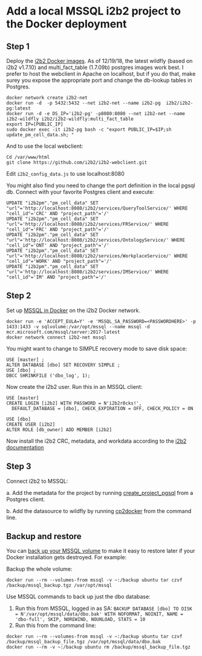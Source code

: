 # Add a local MSSQL i2b2 project to the Docker deployment

## Step 1
Deploy the [i2b2 Docker images](https://github.com/waghsk/i2b2-quickstart/wiki/Docker). As of 12/19/18, the latest wildfly (based on i2b2 v1.7.10) and multi_fact_table (1.7.09b) postgres images work best. I prefer to host the webclient in Apache on localhost, but if you do that, make surey you expose the appropriate port and change the db-lookup tables in Postgres.

```
docker network create i2b2-net
docker run -d  -p 5432:5432 --net i2b2-net --name i2b2-pg  i2b2/i2b2-pg:latest
docker run -d -e DS_IP='i2b2-pg' -p8080:8080 --net i2b2-net --name i2b2-wildfly i2b2/i2b2-wildfly:multi_fact_table
export IP=[PUBLIC_IP]
sudo docker exec -it i2b2-pg bash -c "export PUBLIC_IP=$IP;sh update_pm_cell_data.sh; "
```

And to use the local webclient:

```
Cd /var/www/html
git clone https://github.com/i2b2/i2b2-webclient.git
```

Edit ``i2b2_config_data.js`` to use localhost:8080

You might also find you need to change the port definition in the local pgsql db. Connect with your favorite Postgres client and execute:

```
UPDATE "i2b2pm"."pm_cell_data" SET "url"='http://localhost:8080/i2b2/services/QueryToolService/' WHERE "cell_id"='CRC' AND "project_path"='/'
UPDATE "i2b2pm"."pm_cell_data" SET "url"='http://localhost:8080/i2b2/services/FRService/' WHERE "cell_id"='FRC' AND "project_path"='/'
UPDATE "i2b2pm"."pm_cell_data" SET "url"='http://localhost:8080/i2b2/services/OntologyService/' WHERE "cell_id"='ONT' AND "project_path"='/' 
UPDATE "i2b2pm"."pm_cell_data" SET "url"='http://localhost:8080/i2b2/services/WorkplaceService/' WHERE "cell_id"='WORK' AND "project_path"='/'
UPDATE "i2b2pm"."pm_cell_data" SET "url"='http://localhost:8080/i2b2/services/IMService/' WHERE "cell_id"='IM' AND "project_path"='/'
```

## Step 2
Set up [MSSQL in Docker](https://docs.microsoft.com/en-us/sql/linux/sql-server-linux-configure-docker?view=sql-server-2017) on the i2b2 Docker network.

``` 
docker run -e 'ACCEPT_EULA=Y' -e 'MSSQL_SA_PASSWORD=<PASSWORDHERE>' -p 1433:1433 -v sqlvolume:/var/opt/mssql --name mssql -d mcr.microsoft.com/mssql/server:2017-latest 
docker network connect i2b2-net mssql
```

You might want to change to SIMPLE recovery mode to save disk space:

```
USE [master] ;  
ALTER DATABASE [dbo] SET RECOVERY SIMPLE ;  
USE [dbo] ;
DBCC SHRINKFILE ('dbo_log', 1);
```

Now create the i2b2 user. Run this in an MSSQL client:

```
USE [master]
CREATE LOGIN [i2b2] WITH PASSWORD = N'i2b2r0cks!',
  DEFAULT_DATABASE = [dbo], CHECK_EXPIRATION = OFF, CHECK_POLICY = ON

USE [dbo]
CREATE USER [i2b2]
ALTER ROLE [db_owner] ADD MEMBER [i2b2]
```

Now install the i2b2 CRC, metadata, and workdata according to the [i2b2 documentation](https://community.i2b2.org/wiki/display/getstarted/Chapter+3.+Data+Installation)

## Step 3
Connect i2b2 to MSSQL:

a. Add the metadata for the project by running [create\_project\_pgsql](create_project_pgsql.sql) from a Postgres client.

b. Add the datasource to wildfly by running [cp2docker](cp2docker.sh) from the command line. 

## Backup and restore

You can [back up your MSSQL volume](https://docs.docker.com/storage/volumes) to make it easy to restore later if your Docker installation gets destroyed. For example:

Backup the whole volume:
```
docker run --rm --volumes-from mssql -v ~:/backup ubuntu tar czvf /backup/mssql_backup.tgz /var/opt/mssql
```

Use MSSQL commands to back up just the dbo database:

1. Run this from MSSQL, logged in as SA:
``BACKUP DATABASE [dbo] TO DISK = N'/var/opt/mssql/data/dbo.bak' WITH NOFORMAT, NOINIT, NAME = 'dbo-full', SKIP, NOREWIND, NOUNLOAD, STATS = 10``
2. Run this from the command line:

```
docker run --rm --volumes-from mssql -v ~:/backup ubuntu tar czvf /backup/mssql_backup_file.tgz /var/opt/mssql/data/dbo.bak
docker run --rm -v ~:/backup ubuntu rm /backup/mssql_backup_file.tgz 
```